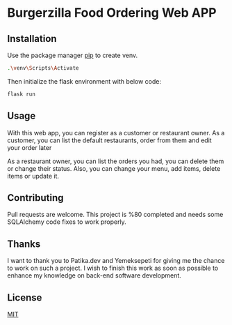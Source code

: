 # Burgerzilla Food Ordering Web APP


## Installation

Use the package manager [pip](https://pip.pypa.io/en/stable/) to create venv.

```bash
.\venv\Scripts\Activate
```
Then initialize the flask environment with below code:

```bash
flask run
```

## Usage

With this web app, you can register as a customer or restaurant owner. As a customer, you can list the default restaurants, order from them and edit your order later

As a restaurant owner, you can list the orders you had, you can delete them or change their status. Also, you can change your menu, add items, delete items or update it.

## Contributing
Pull requests are welcome. This project is %80 completed and needs some SQLAlchemy code fixes to work properly. 

## Thanks
I want to thank you to Patika.dev and Yemeksepeti for giving me the chance to work on such a project. I wish to finish this work as soon as possible to enhance my knowledge on back-end software development.

## License
[MIT](https://choosealicense.com/licenses/mit/)
